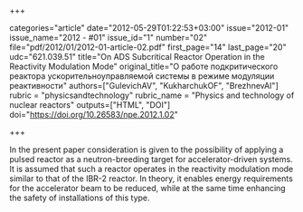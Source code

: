 +++

categories="article"
date="2012-05-29T01:22:53+03:00"
issue="2012-01"
issue_name="2012 - #01"
issue_id="1"
number="02"
file="pdf/2012/01/2012-01-article-02.pdf"
first_page="14"
last_page="20"
udc="621.039.51"
title="On ADS Subcritical Reactor Operation in the Reactivity Modulation Mode"
original_title="О работе подкритического реактора ускорительноуправляемой системы в режиме модуляции реактивности"
authors=["GulevichAV", "KukharchukOF", "BrezhnevAI"]
rubric = "physicsandtechnology"
rubric_name = "Physics and technology of nuclear reactors"
outputs=["HTML", "DOI"]
doi="https://doi.org/10.26583/npe.2012.1.02"

+++

In the present paper consideration is given to the possibility of applying a pulsed reactor as a neutron-breeding target for accelerator-driven systems. It is assumed that such a reactor operates in the reactivity modulation mode similar to that of the IBR-2 reactor. In theory, it enables energy requirements for the accelerator beam to be reduced, while at the same time enhancing the safety of installations of this type.